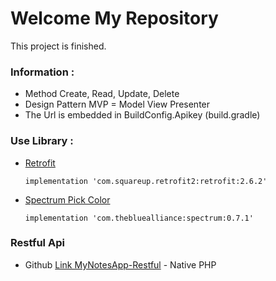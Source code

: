 # Welcome My Repository 
This project is finished.

### Information :
- Method Create, Read, Update, Delete
- Design Pattern MVP = Model View Presenter
- The Url is embedded in BuildConfig.Apikey (build.gradle)

### Use Library :
- [Retrofit](https://square.github.io/retrofit/)

  ```
  implementation 'com.squareup.retrofit2:retrofit:2.6.2'
  ```
  
- [Spectrum Pick Color](https://github.com/the-blue-alliance/spectrum)

  ```
  implementation 'com.thebluealliance:spectrum:0.7.1'
  ```
### Restful Api
- Github [Link MyNotesApp-Restful](http://www.google.com) - Native PHP

